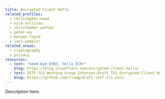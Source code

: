 ```yaml
---
title: Encrypted Client Hello
related_profiles:
  - christopher-wood
  - nick-sullivan
  - christopher-patton
  - peter-wu
  - marwan-fayed
  - jack-wampler
related_areas:
  - cryptography
  - privacy
resources:
  - text: "Good-bye ESNI, hello ECH!"
    blog: https://blog.cloudflare.com/encrypted-client-hello/
  - text: IETF TLS Working Group Internet-Draft TLS Encrypted Client Hello
    blog: https://github.com/tlswg/draft-ietf-tls-esni
---
```


Description here.